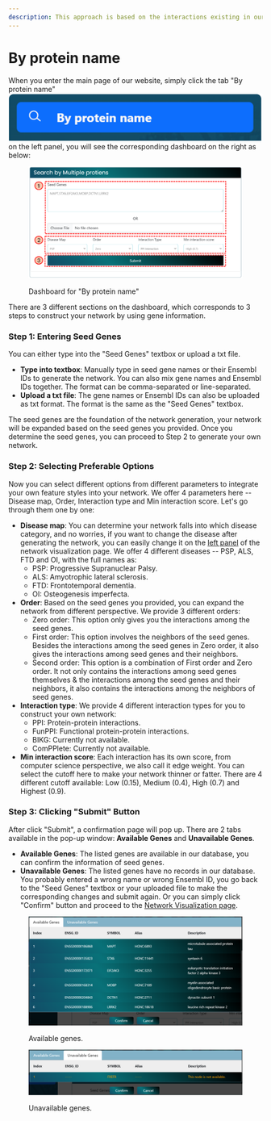 ```yaml
---
description: This approach is based on the interactions existing in our database
---
```


# By protein name

When you enter the main page of our website, simply click the tab "By protein name" <img src="../.gitbook/assets/image (11).png" alt="" data-size="line"> on the left panel, you will see the corresponding dashboard on the right as below:

<figure><img src="../.gitbook/assets/1727212576614.png" alt=""><figcaption><p>Dashboard for "By protein name"</p></figcaption></figure>

There are 3 different sections on the dashboard, which corresponds to 3 steps to construct your network by using gene information.&#x20;

### Step 1: Entering Seed Genes

You can either type into the "Seed Genes" textbox or upload a txt file.&#x20;

* **Type into textbox**: Manually type in seed gene names or their Ensembl IDs to generate the network. You can also mix gene names and Ensembl IDs together. The format can be comma-separated or line-separated.
* **Upload a txt file**: The gene names or Ensembl IDs can also be uploaded as txt format. The format is the same as the "Seed Genes" textbox.

The seed genes are the foundation of the network generation, your network will be expanded based on the seed genes you provided. Once you determine the seed genes, you can proceed to Step 2 to generate your own network.

### Step 2: Selecting Preferable Options

Now you can select different options from different parameters to integrate your own feature styles into your network. We offer 4 parameters here -- Disease map, Order, Interaction type and Min interaction score. Let's go through them one by one:

* **Disease map**: You can determine your network falls into which disease category, and no worries, if you want to change the disease after generating the network, you can easily change it on the [left panel](../network-visualization/left-panel.md) of the network visualization page. We offer 4 different diseases -- PSP, ALS, FTD and OI, with the full names as:
  * PSP: Progressive Supranuclear Palsy.
  * ALS: Amyotrophic lateral sclerosis.
  * FTD: Frontotemporal dementia.
  * OI: Osteogenesis imperfecta.
* **Order**: Based on the seed genes you provided, you can expand the network from different perspective. We provide 3 different orders:
  * Zero order: This option only gives you the interactions among the seed genes.
  * First order: This option involves the neighbors of the seed genes. Besides the interactions among the seed genes in Zero order, it also gives the interactions among seed genes and their neighbors.
  * Second order: This option is a combination of First order and Zero order. It not only contains the interactions among seed genes themselves & the interactions among the seed genes and their neighbors, it also contains the interactions among the neighbors of seed genes.
* **Interaction type**: We provide 4 different interaction types for you to construct your own network:
  * PPI: Protein-protein interactions.
  * FunPPI: Functional protein-protein interactions.
  * BIKG: Currently not available.
  * ComPPlete: Currently not available.
* **Min interaction score**: Each interaction has its own score, from computer science perspective, we also call it edge weight. You can select the cutoff here to make your network thinner or fatter. There are 4 different cutoff available: Low (0.15), Medium (0.4), High (0.7) and Highest (0.9).

### Step 3: Clicking "Submit" Button

After click "Submit", a confirmation page will pop up. There are 2 tabs available in the pop-up window: **Available Genes** and **Unavailable Genes**.

* **Available Genes**: The listed genes are available in our database, you can confirm the information of seed genes.
* **Unavailable Genes**: The listed genes have no records in our database. You probably entered a wrong name or wrong Ensembl ID, you go back to the "Seed Genes" textbox or your uploaded file to make the corresponding changes and submit again. Or you can simply click "Confirm" button and proceed to the [Network Visualization page](../network-visualization/).

<figure><img src="../.gitbook/assets/1731621737030.png" alt=""><figcaption><p>Available genes.</p></figcaption></figure>

<figure><img src="../.gitbook/assets/1731621794199.png" alt=""><figcaption><p>Unavailable genes.</p></figcaption></figure>
